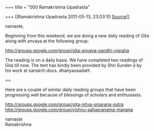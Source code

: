 +++
title = "000 Ramakrishna Upadrasta"

+++
[[Ramakrishna Upadrasta	2011-05-13, 23:03:10 [Source](https://groups.google.com/g/samskrita/c/6rhjHc8BHFI)]]



namaste,

Beginning from this weekend, we are doing a new daily reading of Gita  
along with anvaya at the following group:

<http://groups.google.com/group/gita-anvaya-sandhi-vigraha>

The reading is on a daily basis. We have completed two readings of  
Gita till now. The text has kindly been provided by Shri Sunder-ji by  
his work at sanskrit-docs. dhanyavaadaH.

==

Here are a couple of similar daily reading groups that have been  
progressing well because of blessings of scholars and enthusiasts.

<http://groups.google.com/group/gita-nitya-smarana-sutra>  
<http://groups.google.com/group/vishnu-sahasranama-manana>

namaste  
Ramakrishna  

